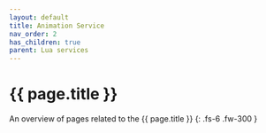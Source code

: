 ```yaml
---
layout: default
title: Animation Service
nav_order: 2
has_children: true
parent: Lua services
---
```


# {{ page.title }}


An overview of pages related to the {{ page.title }}
{: .fs-6 .fw-300 }
